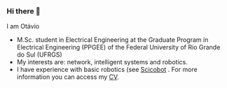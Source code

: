 ### Hi there 👋

I am Otávio

- M.Sc. student in Electrical Engineering at the Graduate Program in Electrical Engineering (PPGEE) of the Federal University of Rio Grande do Sul (UFRGS)
- My interests are: network, intelligent systems and robotics.
- I have experience with basic robotics (see [Scicobot](https://github.com/SciCoBot) . For more information you can access my [CV](http://lattes.cnpq.br/2426064317023440).

<!--
**OtaviodaCruz/OtaviodaCruz** is a ✨ _special_ ✨ repository because its `README.md` (this file) appears on your GitHub profile.

Here are some ideas to get you started:

- 🔭 I’m currently working on ...
- 🌱 I’m currently learning ...
- 👯 I’m looking to collaborate on ...
- 🤔 I’m looking for help with ...
- 💬 Ask me about ...
- 📫 How to reach me: ...
- 😄 Pronouns: ...
- ⚡ Fun fact: ...
-->
